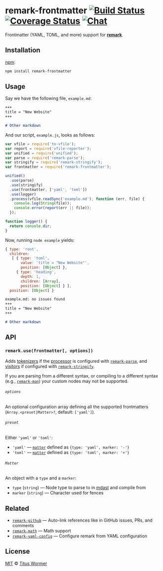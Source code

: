 # remark-frontmatter [![Build Status][build-badge]][build-status] [![Coverage Status][coverage-badge]][coverage-status] [![Chat][chat-badge]][chat]

Frontmatter (YAML, TOML, and more) support for [**remark**][remark].

## Installation

[npm][]:

```bash
npm install remark-frontmatter
```

## Usage

Say we have the following file, `example.md`:

```markdown
+++
title = "New Website"
+++

# Other markdown
```

And our script, `example.js`, looks as follows:

```javascript
var vfile = require('to-vfile');
var report = require('vfile-reporter');
var unified = require('unified');
var parse = require('remark-parse');
var stringify = require('remark-stringify');
var frontmatter = require('remark-frontmatter');

unified()
  .use(parse)
  .use(stringify)
  .use(frontmatter, ['yaml', 'toml'])
  .use(logger)
  .process(vfile.readSync('example.md'), function (err, file) {
    console.log(String(file));
    console.error(report(err || file));
  });

function logger() {
  return console.dir;
}
```

Now, running `node example` yields:

```js
{ type: 'root',
  children:
   [ { type: 'toml',
       value: 'title = "New Website"',
       position: [Object] },
     { type: 'heading',
       depth: 1,
       children: [Array],
       position: [Object] } ],
  position: [Object] }
```

```markdown
example.md: no issues found
+++
title = "New Website"
+++

# Other markdown
```

## API

### `remark.use(frontmatter[, options])`

Adds [tokenizers][] if the [processor][] is configured with
[`remark-parse`][parse], and [visitors][] if configured with
[`remark-stringify`][stringify].

If you are parsing from a different syntax, or compiling to a different syntax
(e.g., [`remark-man`][man]) your custom nodes may not be supported.

###### `options`

An optional configuration array defining all the supported frontmatters
(`Array.<preset|Matter>?`, default: `['yaml']`).

###### `preset`

Either `'yaml'` or `'toml'`:

*   `'yaml'` — [`matter`][matter] defined as `{type: 'yaml', marker: '-'}`
*   `'toml'` — [`matter`][matter] defined as `{type: 'toml', marker: '+'}`

###### `Matter`

An object with a `type` and a `marker`:

*   `type` (`string`) — Node type to parse to in [mdast][] and compile from
*   `marker` (`string`) — Character used for fences

## Related

*   [`remark-github`](https://github.com/wooorm/remark-github)
    — Auto-link references like in GitHub issues, PRs, and comments
*   [`remark-math`](https://github.com/rokt33r/remark-math)
    — Math support
*   [`remark-yaml-config`](https://github.com/wooorm/remark-yaml-config)
    — Configure remark from YAML configuration

## License

[MIT][license] © [Titus Wormer][author]

<!-- Definitions -->

[build-badge]: https://img.shields.io/travis/wooorm/remark-frontmatter.svg

[build-status]: https://travis-ci.org/wooorm/remark-frontmatter

[coverage-badge]: https://img.shields.io/codecov/c/github/wooorm/remark-frontmatter.svg

[coverage-status]: https://codecov.io/github/wooorm/remark-frontmatter

[chat-badge]: https://img.shields.io/gitter/room/wooorm/remark.svg

[chat]: https://gitter.im/wooorm/remark

[license]: LICENSE

[author]: http://wooorm.com

[npm]: https://docs.npmjs.com/cli/install

[remark]: https://github.com/wooorm/remark

[parse]: https://github.com/wooorm/remark/tree/master/packages/remark-parse

[tokenizers]: https://github.com/wooorm/remark/tree/master/packages/remark-parse#parserblocktokenizers

[stringify]: https://github.com/wooorm/remark/tree/master/packages/remark-stringify

[visitors]: https://github.com/wooorm/remark/tree/master/packages/remark-stringify#compilervisitors

[processor]: https://github.com/unifiedjs/unified#processor

[mdast]: https://github.com/syntax-tree/mdast

[matter]: #matter

[man]: https://github.com/wooorm/remark-man
